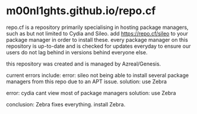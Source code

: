 # m00nl1ghts.github.io/repo.cf


repo.cf is a repository primarily specialising in hosting package managers, such as but not limited to Cydia and Sileo. 
add https://repo.cf/sileo to your package manager in order to install these.
every package manager on this repository is up-to-date and is checked for updates everyday to ensure our users do not lag behind in versions behind everyone else.

this repository was created and is managed by Azreal/Genesis.

current errors include:
error: sileo not being able to install several package managers from this repo due to an APT issue.
solution: use Zebra

error: cydia cant view most of package managers
solution: use Zebra

conclusion: Zebra fixes everything. install Zebra.



